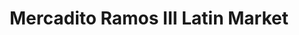 ---
title: "Mercadito Ramos III Latin Market"
url: /alexandria/mercadito-ramos-iii-latin-market/
shop: supermarket
---